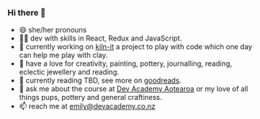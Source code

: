 ### Hi there 👋

- 😄 she/her pronouns
- 🧚🏼 dev with skills in React, Redux and JavaScript.
- 🔭 currently working on [kiln-it](https://github.com/emilyparkes/kiln-it) a project to play with code which one day can help me play with clay.
- 🎨 have a love for creativity, painting, pottery, journalling, reading, eclectic jewellery and reading.
- 📖 currently reading TBD, see more on [goodreads](https://www.goodreads.com/emilycoco).
- 💬 ask me about the course at [Dev Academy Aotearoa](https://devacademy.co.nz/) or my love of all things pups, pottery and general craftiness. 
- 📫 reach me at emily@devacademy.co.nz

